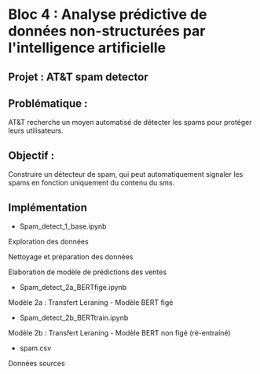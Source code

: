 # Bloc 4 : Analyse prédictive de données non-structurées par l'intelligence artificielle

## Projet : AT&T spam detector

## Problématique :
AT&T recherche un moyen automatisé de détecter les spams pour protéger leurs utilisateurs. 

## Objectif :
Construire un détecteur de spam, qui peut automatiquement signaler les spams en fonction uniquement du contenu du sms. 

## Implémentation
* Spam_detect_1_base.ipynb

Exploration des données

Nettoyage et préparation des données

Elaboration de modèle de prédictions des ventes 

* Spam_detect_2a_BERTfige.ipynb

Modèle 2a : Transfert Leraning - Modèle BERT figé

* Spam_detect_2b_BERTtrain.ipynb

Modèle 2b : Transfert Leraning - Modèle BERT non figé (ré-entrainé)

* spam.csv

Données sources
